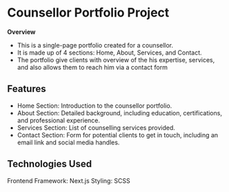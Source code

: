 # Counsellor Portfolio Project

**Overview**
- This is a single-page portfolio created for a counsellor. 
- It is made up of 4 sections: Home, About, Services, and Contact. 
- The portfolio give clients with  overview of the his expertise, services, and also allows them to reach him via a contact form

## Features
- Home Section: Introduction to the counsellor portfolio.
- About Section: Detailed background, including education, certifications, and professional experience.
- Services Section: List of counselling services provided.
- Contact Section: Form for potential clients to get in touch, including an email link and social media handles.


## Technologies Used
Frontend Framework: Next.js
Styling: SCSS

